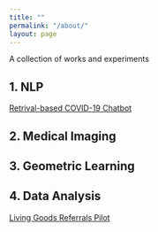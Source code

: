 ```yaml
---
title: ""
permalink: "/about/"
layout: page
---
```


A collection of works and experiments 

## 1. NLP

[Retrival-based COVID-19 Chatbot](https://github.com/bilha-analytics/ncov_bot_app) 


## 2. Medical Imaging 

[]()


## 3. Geometric Learning



## 4. Data Analysis 
[Living Goods Referrals Pilot](http://bit.ly/Referrals_9Nov)
